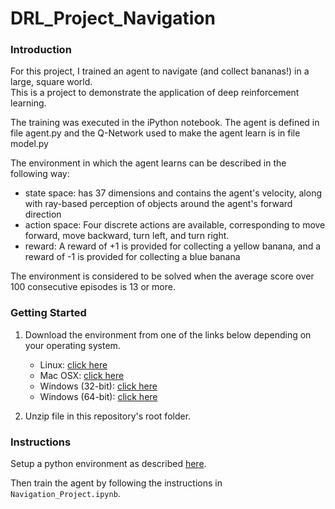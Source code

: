 # DRL_Project_Navigation

### Introduction
For this project, I trained an agent to navigate (and collect bananas!) in a large, square world.  
This is a project to demonstrate the application of deep reinforcement learning.

The training was executed in the iPython notebook. The agent is defined in file agent.py and the Q-Network used to make the agent learn is in file model.py

The environment in which the agent learns can be described in the following way:
* state space: has 37 dimensions and contains the agent's velocity, along with ray-based perception of objects around the agent's forward direction
* action space: Four discrete actions are available, corresponding to move forward, move backward, turn left, and turn right.
* reward: A reward of +1 is provided for collecting a yellow banana, and a reward of -1 is provided for collecting a blue banana

The environment is considered to be solved when the average score over 100 consecutive episodes is 13 or more.

### Getting Started

1. Download the environment from one of the links below depending on your operating system.
    - Linux: [click here](https://s3-us-west-1.amazonaws.com/udacity-drlnd/P1/Banana/Banana_Linux.zip)
    - Mac OSX: [click here](https://s3-us-west-1.amazonaws.com/udacity-drlnd/P1/Banana/Banana.app.zip)
    - Windows (32-bit): [click here](https://s3-us-west-1.amazonaws.com/udacity-drlnd/P1/Banana/Banana_Windows_x86.zip)
    - Windows (64-bit): [click here](https://s3-us-west-1.amazonaws.com/udacity-drlnd/P1/Banana/Banana_Windows_x86_64.zip)

2. Unzip file in this repository's root folder.

### Instructions

Setup a python environment as described [here](https://github.com/udacity/deep-reinforcement-learning#dependencies).

Then train the agent by following the instructions in `Navigation_Project.ipynb`. 
